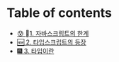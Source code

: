 # Table of contents

* [😰 1. 자바스크립트의 한계](README.md)
* [🆕 2. 타입스크립트의 등장](2..md)
* [🎆 3. 타입이란](3..md)
